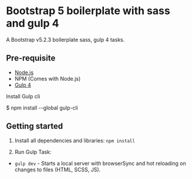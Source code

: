 # Bootstrap 5 boilerplate with sass and gulp 4
A Bootstrap v5.2.3 boilerplate sass, gulp 4 tasks. 

## Pre-requisite
- [Node.js](https://nodejs.org/en/download/ "Node Js")
-  NPM (Comes with Node.js)
- [Gulp 4](https://gulpjs.com/ "Gulp")

Install Gulp cli

 $ npm install --global gulp-cli
     
## Getting started

1. Install all dependencies and libraries:
   `npm install`

2. Run Gulp Task:

  - `gulp dev`  - Starts a local server with browserSync and hot reloading on changes to files (HTML, SCSS, JS).

